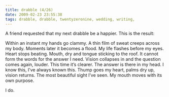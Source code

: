```yaml
---
title: drabble (4/26)
date: 2009-02-23 23:55:38
tags: drabble, drabble, twentyzeronine, wedding, writing, 
---
```

A friend requested that my next drabble be a happier. This is the result:
<p class="MsoNormal">Within an instant my hands go clammy. A thin film of sweat creeps across my body. Moments later it becomes a flood. My life flashes before my eyes. Heart stops beating. Mouth, dry and tongue sticking to the roof. It cannot form the words for the answer I need. Vision collapses in and the question comes again, louder. This time it’s clearer. The answer is there in my head. I know this, I’ve always known this. Thump goes my heart, palms dry up, vision returns. The most beautiful sight I’ve seen. My mouth moves with its own purpose.</p>
<p class="MsoNormal">I do.</p>